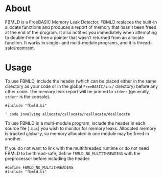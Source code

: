 About
=====

FBMLD is a FreeBASIC Memory Leak Detector.
FBMLD replaces the built-in allocate functions
and produces a report of memory that hasn't been freed at the end of the program.
It also notifies you immediately when attempting to double-free or free a pointer that wasn't returned from an allocate function.
It works in single- and multi-module programs, and it is thread-safe/reentrant.

Usage
=====

To use FBMLD, include the header (which can be placed either in the same directory as your code or in the global `FreeBASIC/inc/` directory) before any other code.
The memory leak report will be printed to `stderr` (generally, `stderr` is the console).

    #include "fbmld.bi"

    ' code involving allocate/callocate/reallocate/deallocate

To use FBMLD in a multi-module program, include the header in each source file (`.bas`) you wish to monitor for memory leaks.
Allocated memory is tracked globally, so memory allocated in one module may be freed in another.

If you do not want to link with the multithreaded runtime or do not need FBMLD to be thread-safe,
define `FBMLD_NO_MULTITHREADING` with the preprocessor before including the header:

    #define FBMLD_NO_MULTITHREADING
    #include "fbmld.bi"

